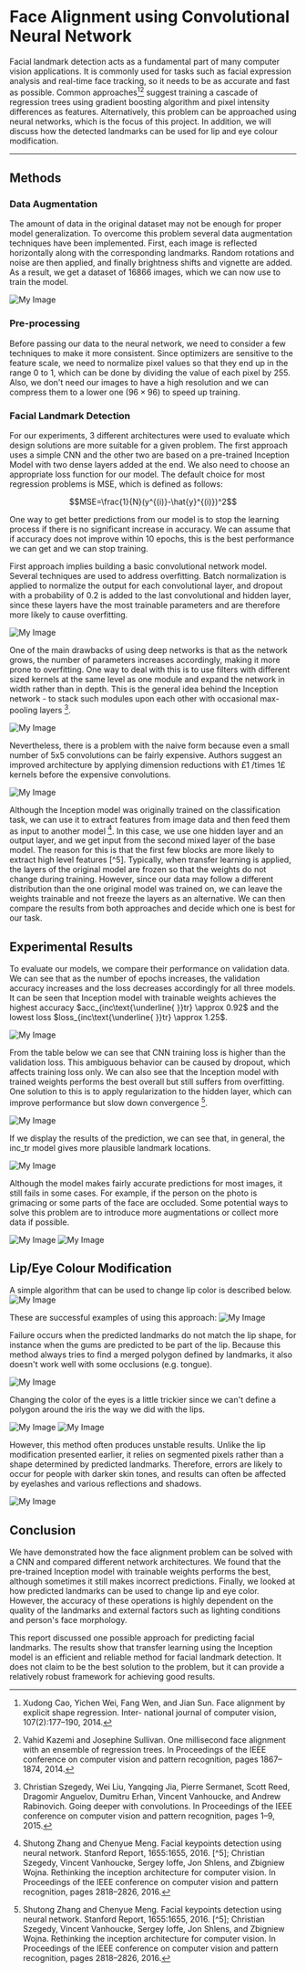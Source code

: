 # Face Alignment using Convolutional Neural Network

Facial landmark detection acts as a fundamental part of many computer vision applications. It is commonly used for tasks such as facial expression analysis and real-time face tracking, so it needs to be as accurate and fast as possible. Common approaches[^1][^2] suggest training a cascade of regression trees using gradient boosting algorithm and pixel intensity differences as features. Alternatively, this problem can be approached using neural networks, which is the focus of this project. In addition, we will discuss how the detected landmarks can be used for lip and eye colour modification.
****
## Methods

### Data Augmentation

The amount of data in the original dataset may not be enough for proper model generalization. To overcome this problem several data augmentation techniques have been implemented. First, each image is reflected horizontally along with the corresponding landmarks. Random rotations and noise are then applied, and finally brightness shifts and vignette are added. As a result, we get a dataset of 16866 images, which we can now use to train the model.

![My Image](figures/data_augmentation.png)

### Pre-processing

Before passing our data to the neural network, we need to consider a few techniques to make it more consistent. Since optimizers are sensitive to the feature scale, we need to normalize pixel values so that they end up in the range $0$ to $1$, which can be done by dividing the value of each pixel by $255$. Also, we don't need our images to have a high resolution and we can compress them to a lower one $(96 \times 96)$ to speed up training.

### Facial Landmark Detection

For our experiments, 3 different architectures were used to evaluate which design solutions are more suitable for a given problem. The first approach uses a simple CNN and the other two are based on a pre-trained Inception Model with two dense layers added at the end. We also need to choose an appropriate loss function for our model. The default choice for most regression problems is MSE, which is defined as follows:

$$MSE=\frac{1}{N}(y^{(i)}-\hat{y}^{(i)})^2$$

One way to get better predictions from our model is to stop the learning process if there is no significant increase in accuracy. We can assume that if accuracy does not improve within 10 epochs, this is the best performance we can get and we can stop training.

First approach implies building a basic convolutional network model. Several techniques are used to address overfitting. Batch normalization is applied to normalize the output for each convolutional layer, and dropout with a probability of 0.2 is added to the last convolutional and hidden layer, since these layers have the most trainable parameters and are therefore more likely to cause overfitting.

![My Image](figures/cnn_arch.png)

One of the main drawbacks of using deep networks is that as the network grows, the number of parameters increases accordingly, making it more prone to overfitting. One way to deal with this is to use filters with different sized kernels at the same level as one module and expand the network in width rather than in depth. This is the general idea behind the Inception network - to stack such modules upon each other with occasional max-pooling layers [^3].

![My Image](figures/inc1.png)

Nevertheless, there is a problem with the naive form because even a small number of 5x5 convolutions can be fairly expensive. Authors suggest an improved architecture by applying dimension reductions with £1 /times 1£ kernels before the expensive convolutions.

![My Image](figures/inc2.png)

Although the Inception model was originally trained on the classification task, we can use it to extract features from image data and then feed them as input to another model [^4]. In this case, we use one hidden layer and an output layer, and we get input from the second mixed layer of the base model. The reason for this is that the first few blocks are more likely to extract high level features [^5]. Typically, when transfer learning is applied, the layers of the original model are frozen so that the weights do not change during training. However, since our data may follow a different distribution than the one original model was trained on, we can leave the weights trainable and not freeze the layers as an alternative. We can then compare the results from both approaches and decide which one is best for our task.

## Experimental Results

To evaluate our models, we compare their performance on validation data. We can see that as the number of epochs increases, the validation accuracy increases and the loss decreases accordingly for all three models. It can be seen that Inception model with trainable weights achieves the highest accuracy $acc_{inc\text{\underline{ }}tr} \approx 0.92$ and the lowest loss $loss_{inc\text{\underline{ }}tr} \approx 1.25$.

![My Image](figures/conv_vs_pretrained.png)

From the table below we can see that CNN training loss is higher than the validation loss. This ambiguous behavior can be caused by dropout, which affects training loss only. We can also see that the Inception model with trained weights performs the best overall but still suffers from overfitting. One solution to this is to apply regularization to the hidden layer, which can improve performance but slow down convergence [^4].

![My Image](figures/table.png)

If we display the results of the prediction, we can see that, in general, the inc_tr model gives more plausible landmark locations.

![My Image](figures/conv_pretrained_samples.png)

Although the model makes fairly accurate predictions for most images, it still fails in some cases. For example, if the person on the photo is grimacing or some parts of the face are occluded. Some potential ways to solve this problem are to introduce more augmentations or collect more data if possible.

![My Image](figures/pred_success.png)
![My Image](figures/pred_fail.png)

## Lip/Eye Colour Modification

A simple algorithm that can be used to change lip color is described below.
![My Image](figures/lip_diagram.png)

These are successful examples of using this approach:
![My Image](figures/lip_colour_successful.png)

Failure occurs when the predicted landmarks do not match the lip shape, for instance when the gums are predicted to be part of the lip. Because this method always tries to find a merged polygon defined by landmarks, it also doesn't work well with some occlusions (e.g. tongue). 

![My Image](figures/lip_colour_faulty.png)

Changing the color of the eyes is a little trickier since we can't define a polygon around the iris the way we did with the lips.

![My Image](figures/eye_diagram.png)
![My Image](figures/eye_colour_successful.png)

However, this method often produces unstable results. Unlike the lip modification presented earlier, it relies on segmented pixels rather than a shape determined by predicted landmarks. Therefore, errors are likely to occur for people with darker skin tones, and results can often be affected by eyelashes and various reflections and shadows.

![My Image](figures/eye_colour_faulty.png)

## Conclusion
We have demonstrated how the face alignment problem can be solved with a CNN and compared different network architectures. We found that the pre-trained Inception model with trainable weights performs the best, although sometimes it still makes incorrect predictions. Finally, we looked at how predicted landmarks can be used to change lip and eye color. However, the accuracy of these operations is highly dependent on the quality of the landmarks and external factors such as lighting conditions and person's face morphology.

This report discussed one possible approach for predicting facial landmarks. The results show that transfer learning using the Inception model is an efficient and reliable method for facial landmark detection. It does not claim to be the best solution to the problem, but it can provide a relatively robust framework for achieving good results.

[^1]: Xudong Cao, Yichen Wei, Fang Wen, and Jian Sun. Face alignment by explicit shape regression. Inter-
national journal of computer vision, 107(2):177–190, 2014.
[^2]: Vahid Kazemi and Josephine Sullivan. One millisecond face alignment with an ensemble of regression
trees. In Proceedings of the IEEE conference on computer vision and pattern recognition, pages 1867–
1874, 2014.
[^3]: Christian Szegedy, Wei Liu, Yangqing Jia, Pierre Sermanet, Scott Reed, Dragomir Anguelov, Dumitru
Erhan, Vincent Vanhoucke, and Andrew Rabinovich. Going deeper with convolutions. In Proceedings of
the IEEE conference on computer vision and pattern recognition, pages 1–9, 2015.
[^4]:Shutong Zhang and Chenyue Meng. Facial keypoints detection using neural network. Stanford Report,
1655:1655, 2016.
[^5]; Christian Szegedy, Vincent Vanhoucke, Sergey Ioffe, Jon Shlens, and Zbigniew Wojna. Rethinking the
inception architecture for computer vision. In Proceedings of the IEEE conference on computer vision
and pattern recognition, pages 2818–2826, 2016.

